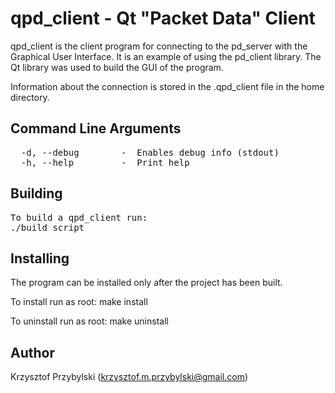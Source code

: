 qpd_client - Qt "Packet Data" Client
====================================
qpd_client is the client program for connecting to the pd_server with the Graphical User Interface.
It is an example of using the pd_client library.
The Qt library was used to build the GUI of the program.

Information about the connection is stored in the .qpd_client file in the home directory.


Command Line Arguments
----------------------
<pre>
  -d, --debug        -  Enables debug info (stdout)
  -h, --help         -  Print help
</pre>


Building
--------
<pre>
To build a qpd_client run:
./build_script
</pre>

Installing
----------
The program can be installed only after the project has been built.

To install run as root:   make install

To uninstall run as root:   make uninstall


Author
------
Krzysztof Przybylski (krzysztof.m.przybylski@gmail.com)
